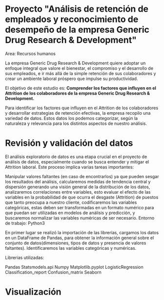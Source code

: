 # Proyecto "Análisis de retención de empleados y reconocimiento de desempeño de la empresa Generic Drug Research & Development"

 Area: Recursos humanos

La empresa Generic Drug Research & Development quiere adoptar un enfoque integral que valore el bienestar, el compromiso y el desarrollo de sus empleados, e ir más allá de la simple retención de sus colaboradores y crear un ambiente laboral próspero que impulse su productividad.

El objetivo de este estudio es: **Comprender los factores que influyen en el Attrition de los colaboradores de la empresa Generic Drug Research & Development.**

Para identificar los factores que influyen en el Attrition de los colaboradores y desarrollar estrategias de retención efectivas, la empresa recopilo una variedad de datos. Estos datos los podemos categorizar, según la naturaleza y relevancia para los distintos aspectos de nuestro análisis.

# Revisión y validación del datos

El análisis exploratorio de datos es una etapa crucial en el proyecto de análisis de datos, especialmente cuando se busca entender y mitigar el Attrition laboral. Este proceso implica varias tareas importantes:

Manipular valores faltantes (en caso de encontrarlos) ya que pueden sesgar los resultados del análisis,
calcularemos medidas de tendencia central y dispersión generando una visión general de la distribución de los datos,
analizaremos correlaciones entre variables, esto evaluar el efecto de las variables en la probabilidad de que ocurra el desgaste (Attrition) de puestos que tanto preocupa a nuestro cliente,
codificaremos las variables categóricas, estas deben ser transformadas en un formato numérico para que puedan ser utilizadas en modelos de análisis y predicción, y buscaremos normalizar las variables numéricas de ser necesario.
Entorno de trabajo: Python3

En primer lugar se realizó la importación de las librerías, cargamos los datos en un DataFrame de Pandas, para obtener la información general sobre el conjunto de datos(dimensiones, tipos de datos y presencia de valores faltantes). Identificaremos las variables categóricas y numéricas.

Librerias utilizadas:

Pandas
Statsmodels.api
Numpy
Matplotlib.pyplot
LogisticRegression
Classification_report
Confusion_matrix
Seaborn 

# Visualización
